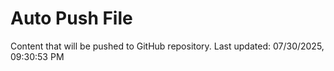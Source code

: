 # Auto Push File

Content that will be pushed to GitHub repository.
Last updated: 07/30/2025, 09:30:53 PM